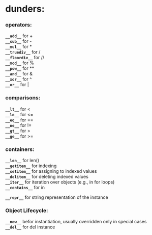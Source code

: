 # dunders:

### operators:   
**`__add__`** for +   
**`__sub__`** for -   
**`__mul__`** for *   
**`__truediv__`** for /   
**`__floordiv__`** for //   
**`__mod__`** for %   
**`__pow__`** for **   
**`__and__`** for &   
**`__xor__`** for ^   
**`__or__`** for |   

### comparisons:   
**`__lt__`** for <   
**`__le__`** for <=   
**`__eq__`** for ==   
**`__ne__`** for !=   
**`__gt__`** for >   
**`__ge__`** for >=   

### containers:   
**`__len__`** for len()   
**`__getitem__`** for indexing   
**`__setitem__`** for assigning to indexed values   
**`__delitem__`** for deleting indexed values   
**`__iter__`** for iteration over objects (e.g., in for loops)   
**`__contains__`** for in   

**`__repr__`** for string representation of the instance   

### Object Lifecycle:   
**`__new__`** befor instantiation, usually overridden only in special cases   
**`__del__`** for del instance   
